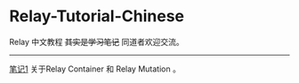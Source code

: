# Relay-Tutorial-Chinese
Relay 中文教程  ~~其实是学习笔记~~  同道者欢迎交流。
  
***

[笔记1](https://github.com/lineves/Relay-Tutorial-Chinese/blob/master/Relay-HelloWorld%E6%95%99%E7%A8%8B/Relay-HelloWorld%E7%AC%94%E8%AE%B01.md)     关于Relay Container 和 Relay Mutation 。
